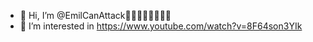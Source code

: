 - 👋 Hi, I’m @EmilCanAttack💞️💞️💞️💞️💞️💞️💞️💞️ 
- 👀 I’m interested in https://www.youtube.com/watch?v=8F64son3YIk



<!---
EmilCanAttack/EmilCanAttack is a ✨ special ✨ repository because its `README.md` (this file) appears on your GitHub profile.
You can click the Preview link to take a look at your changes.
--->
